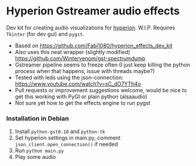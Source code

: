 Hyperion Gstreamer audio effects
================================

Dev kit for creating audio visualizations for [hyperion](https://github.com/tvdzwan/hyperion). W.I.P. Requires `Tkinter` (for dev gui) and `pygst`.

- Based on https://github.com/Fabi1080/hyperion_effects_dev_kit
- Also uses this neat wrapper (slightly modified) https://github.com/Wintervenom/gst-spectrumdump
- Gstreamer pipeline seems to freeze often (I just keep killing the python process when that happens, issue with threads maybe?)
- Tested with leds using the json-connection: https://www.youtube.com/watch?v=sC_dO7YTh4o
- Pull requests or improvement suggestions welcome, would be nice to get this working with PyGI or plain python (alsaaudio)
- Not sure yet how to get the effects engine to run pygst

### Installation in Debian

1. Install `python-gst0.10` and `python-tk`
2. Set hyperion settings in main.py, comment `json_client.open_connection()` if needed
3. Run `python main.py`
4. Play some audio
